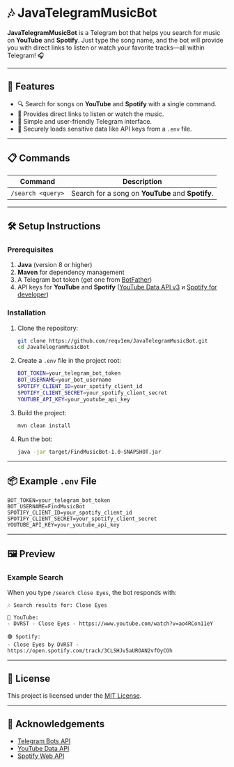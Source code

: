 
# 🎶 JavaTelegramMusicBot

**JavaTelegramMusicBot** is a Telegram bot that helps you search for music on **YouTube** and **Spotify**. Just type the song name, and the bot will provide you with direct links to listen or watch your favorite tracks—all within Telegram! 🎧

---

## 🚀 Features

- 🔍 Search for songs on **YouTube** and **Spotify** with a single command.
- 🎵 Provides direct links to listen or watch the music.
- 💬 Simple and user-friendly Telegram interface.
- 🔐 Securely loads sensitive data like API keys from a `.env` file.

---

## 📋 Commands

| Command            | Description                                          |
|--------------------|------------------------------------------------------|
| `/search <query>`  | Search for a song on **YouTube** and **Spotify**.    |

---

## 🛠️ Setup Instructions

### Prerequisites

1. **Java** (version 8 or higher)
2. **Maven** for dependency management
3. A Telegram bot token (get one from [BotFather](https://t.me/botfather))
4. API keys for **YouTube** and **Spotify** ([YouTube Data API v3](https://console.cloud.google.com/marketplace/product/google/youtube.googleapis.com) и [Spotify for developer](https://developer.spotify.com/dashboard))

### Installation

1. Clone the repository:
   ```bash
   git clone https://github.com/reqv1em/JavaTelegramMusicBot.git
   cd JavaTelegramMusicBot
   ```

2. Create a `.env` file in the project root:
   ```bash
   BOT_TOKEN=your_telegram_bot_token
   BOT_USERNAME=your_bot_username
   SPOTIFY_CLIENT_ID=your_spotify_client_id
   SPOTIFY_CLIENT_SECRET=your_spotify_client_secret
   YOUTUBE_API_KEY=your_youtube_api_key
   ```

3. Build the project:
   ```bash
   mvn clean install
   ```

4. Run the bot:
   ```bash
   java -jar target/FindMusicBot-1.0-SNAPSHOT.jar
   ```

---

## 📦 Example `.env` File

```env
BOT_TOKEN=your_telegram_bot_token
BOT_USERNAME=FindMusicBot
SPOTIFY_CLIENT_ID=your_spotify_client_id
SPOTIFY_CLIENT_SECRET=your_spotify_client_secret
YOUTUBE_API_KEY=your_youtube_api_key
```

---

## 🖼️ Preview

### Example Search
When you type `/search Close Eyes`, the bot responds with:

```
🎶 Search results for: Close Eyes

🔴 YouTube:
- DVRST - Close Eyes - https://www.youtube.com/watch?v=ao4RCon11eY

🟢 Spotify:
- Close Eyes by DVRST - https://open.spotify.com/track/3CLSHJv5aUROAN2vfOyCOh
```

---



## 📜 License

This project is licensed under the [MIT License](https://opensource.org/licenses/MIT).

---

## 🌟 Acknowledgements

- [Telegram Bots API](https://core.telegram.org/bots/tutorial)
- [YouTube Data API](https://developers.google.com/youtube/v3)
- [Spotify Web API](https://developer.spotify.com/documentation/web-api/)
